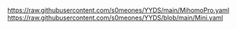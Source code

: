 https://raw.githubusercontent.com/s0meones/YYDS/main/MihomoPro.yaml
https://raw.githubusercontent.com/s0meones/YYDS/blob/main/Mini.yaml
